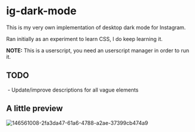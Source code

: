 # ig-dark-mode

This is my very own implementation of desktop dark mode for Instagram.

Ran initially as an experiment to learn CSS, I do keep learning it.

**NOTE:** This is a userscript, you need an userscript manager in order to run it.

## TODO
 - Update/improve descriptions for all vague elements

## A little preview
![146561008-2fa3da47-61a6-4788-a2ae-37399cb474a9](https://user-images.githubusercontent.com/2406819/148709658-dfb7fa4d-9834-4197-ad80-174e7461fe90.png)
